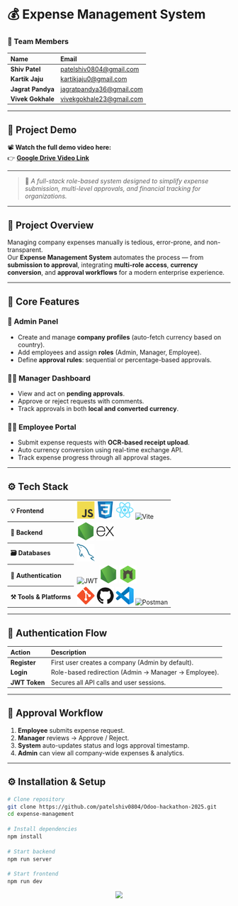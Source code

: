 # 💰 Expense Management System  

### 👥 Team Members

| Name  | Email |
|:------|:------|
| **Shiv Patel**  | patelshiv0804@gmail.com |
| **Kartik Jaju**  | kartikjaju0@gmail.com |
| **Jagrat Pandya**  | jagratpandya36@gmail.com |
| **Vivek Gokhale**  | vivekgokhale23@gmail.com |

---
## 🎥 Project Demo  

📽️ **Watch the full demo video here:**  
👉 [**Google Drive Video Link**](https://drive.google.com/your-demo-video-link-here)  

---

> 🔹 *A full-stack role-based system designed to simplify expense submission, multi-level approvals, and financial tracking for organizations.*

---

## 🚀 Project Overview  

Managing company expenses manually is tedious, error-prone, and non-transparent.  
Our **Expense Management System** automates the process — from **submission to approval**, integrating **multi-role access**, **currency conversion**, and **approval workflows** for a modern enterprise experience.  

---

## 🧩 Core Features  

### 👑 Admin Panel  
- Create and manage **company profiles** (auto-fetch currency based on country).  
- Add employees and assign **roles** (Admin, Manager, Employee).  
- Define **approval rules**: sequential or percentage-based approvals.  

### 👨‍💼 Manager Dashboard  
- View and act on **pending approvals**.  
- Approve or reject requests with comments.  
- Track approvals in both **local and converted currency**.  

### 👩‍💻 Employee Portal  
- Submit expense requests with **OCR-based receipt upload**.  
- Auto currency conversion using real-time exchange API.  
- Track expense progress through all approval stages.  

---

## ⚙️ Tech Stack  

<table>
  <tr>
    <th align="left">💡 Frontend</th>
    <td>
      <img src="https://raw.githubusercontent.com/devicons/devicon/master/icons/javascript/javascript-original.svg" width="40" title="JavaScript"/>
      <img src="https://raw.githubusercontent.com/devicons/devicon/master/icons/css3/css3-original.svg" width="40" title="CSS3"/>
      <img src="https://raw.githubusercontent.com/devicons/devicon/master/icons/react/react-original.svg" width="40" title="React"/>
      <img src="https://vitejs.dev/logo.svg" width="40" title="Vite"/>
    </td>
  </tr>

  <!-- Backend -->
  <tr>
    <th align="left">🧠 Backend</th>
    <td>
      <img src="https://raw.githubusercontent.com/devicons/devicon/master/icons/nodejs/nodejs-original.svg" width="40" title="Node.js"/>
      <img src="https://raw.githubusercontent.com/devicons/devicon/master/icons/express/express-original.svg" width="40" title="Express.js"/>
    </td>
  </tr>

  <!-- Databases -->
  <tr>
    <th align="left">🗃️ Databases</th>
    <td>
      <img src="https://raw.githubusercontent.com/devicons/devicon/master/icons/mysql/mysql-original.svg" width="40" title="MySQL"/>
    </td>
  </tr>

  <tr>
    <th align="left">🔐 Authentication</th>
    <td>
      <img src="https://cdn.worldvectorlogo.com/logos/jwt-3.svg" width="40" title="JWT"/>
      <img src="https://raw.githubusercontent.com/devicons/devicon/master/icons/nodejs/nodejs-original.svg" width="40" title="Node.js Auth"/>
      <img src="https://raw.githubusercontent.com/devicons/devicon/master/icons/nodemon/nodemon-original.svg" width="40" title="Nodemon"/>
    </td>
  </tr>
  
  <!-- Tools -->
  <tr>
    <th align="left">⚒ Tools & Platforms</th>
    <td>
      <img src="https://raw.githubusercontent.com/devicons/devicon/master/icons/git/git-original.svg" width="40" title="Git"/>
      <img src="https://raw.githubusercontent.com/devicons/devicon/master/icons/github/github-original.svg" width="40" title="GitHub"/>
      <img src="https://raw.githubusercontent.com/devicons/devicon/master/icons/vscode/vscode-original.svg" width="40" title="VS Code"/>
      <img src="https://www.vectorlogo.zone/logos/getpostman/getpostman-icon.svg" width="40" title="Postman"/>
    </td>
  </tr>

</table>


---

## 🔐 Authentication Flow  

| Action | Description |
|:--------|:-------------|
| **Register** | First user creates a company (Admin by default). |
| **Login** | Role-based redirection (Admin → Manager → Employee). |
| **JWT Token** | Secures all API calls and user sessions. |

---

## 🧭 Approval Workflow  

1. **Employee** submits expense request.  
2. **Manager** reviews → Approve / Reject.  
3. **System** auto-updates status and logs approval timestamp.  
4. **Admin** can view all company-wide expenses & analytics.  

---

## ⚙️ Installation & Setup 
```bash
# Clone repository
git clone https://github.com/patelshiv0804/Odoo-hackathon-2025.git
cd expense-management

# Install dependencies
npm install

# Start backend
npm run server

# Start frontend
npm run dev
```

<p align="center"> <img src="https://capsule-render.vercel.app/api?type=waving&color=0:FDAF39,100:FF5733&height=200&section=footer&text=Thanks+for+visiting!+💛&fontSize=30&fontColor=ffffff" /> </p>  



